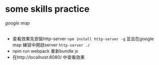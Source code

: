 # some skills practice
  ###### google map
   - 查看效果先安裝http-server ```npm install http-server -g``` 並且在google map 練習中開啟server ```http-server ./```
   - npm run webpack 重新bundle js
   - 在http://localhost:8080/ 中查看效果